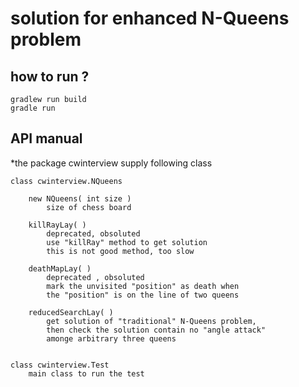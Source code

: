 # solution for enhanced N-Queens problem

## how to run ?
    gradlew run build
    gradle run 


## API manual
*the  package cwinterview supply following class 

    class cwinterview.NQueens
        
        new NQueens( int size )
            size of chess board
        
        killRayLay( )
            deprecated, obsoluted
            use "killRay" method to get solution
            this is not good method, too slow

        deathMapLay( )
            deprecated , obsoluted
            mark the unvisited "position" as death when 
            the "position" is on the line of two queens 
    
        reducedSearchLay( )
            get solution of "traditional" N-Queens problem, 
            then check the solution contain no "angle attack" 
            amonge arbitrary three queens


    class cwinterview.Test
        main class to run the test 


        
